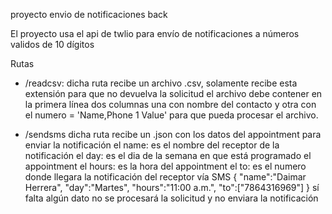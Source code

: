proyecto envio de notificaciones back 

El proyecto usa el api de twlio para envío de notificaciones a números validos de 10 dígitos 


Rutas
- /readcsv:
dicha ruta recibe un archivo .csv, solamente recibe esta extensión para que no devuelva la solicitud
el archivo debe contener en la primera línea dos columnas una con nombre del contacto y otra con el numero  = 'Name,Phone 1  Value' para que pueda procesar el archivo.

-  /sendsms
dicha ruta recibe un .json con los datos del appointment para enviar la notificación 
el name: es el nombre del receptor de la notificación
el day: es el dia de la semana en que está programado el appointment
el hours: es la hora del appointment
el to: es el numero donde llegara la notificación del receptor vía SMS
{
    "name":"Daimar Herrera",
    "day":"Martes",
    "hours":"11:00 a.m.",
    "to":["7864316969"]
}
sí falta algún dato no se procesará la solicitud y no enviara la notificación
 


